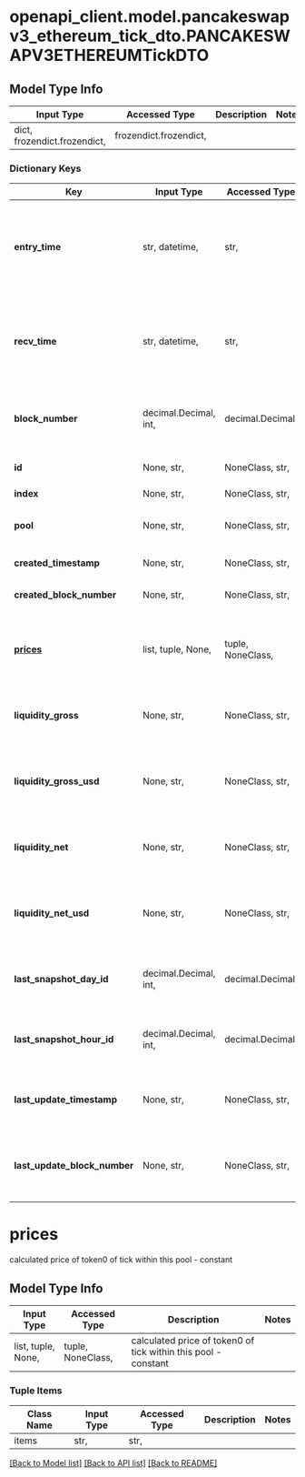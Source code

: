 # openapi_client.model.pancakeswapv3_ethereum_tick_dto.PANCAKESWAPV3ETHEREUMTickDTO

## Model Type Info
Input Type | Accessed Type | Description | Notes
------------ | ------------- | ------------- | -------------
dict, frozendict.frozendict,  | frozendict.frozendict,  |  | 

### Dictionary Keys
Key | Input Type | Accessed Type | Description | Notes
------------ | ------------- | ------------- | ------------- | -------------
**entry_time** | str, datetime,  | str,  |  | [optional] value must conform to RFC-3339 date-time
**recv_time** | str, datetime,  | str,  |  | [optional] value must conform to RFC-3339 date-time
**block_number** | decimal.Decimal, int,  | decimal.Decimal,  | Number of block in which entity was recorded. | [optional] value must be a 64 bit integer
**id** | None, str,  | NoneClass, str,  | (pool address)-(tick index) | [optional] 
**index** | None, str,  | NoneClass, str,  | tick index | [optional] 
**pool** | None, str,  | NoneClass, str,  | Liquidity pool this tick belongs to | [optional] 
**created_timestamp** | None, str,  | NoneClass, str,  | Creation timestamp | [optional] 
**created_block_number** | None, str,  | NoneClass, str,  | Creation block number | [optional] 
**[prices](#prices)** | list, tuple, None,  | tuple, NoneClass,  | calculated price of token0 of tick within this pool - constant | [optional] 
**liquidity_gross** | None, str,  | NoneClass, str,  | total liquidity pool has as tick lower or upper | [optional] 
**liquidity_gross_usd** | None, str,  | NoneClass, str,  | total liquidity in USD pool has as tick lower or upper | [optional] 
**liquidity_net** | None, str,  | NoneClass, str,  | how much liquidity changes when tick crossed | [optional] 
**liquidity_net_usd** | None, str,  | NoneClass, str,  | how much liquidity in USD changes when tick crossed | [optional] 
**last_snapshot_day_id** | decimal.Decimal, int,  | decimal.Decimal,  | Day ID of the most recent daily snapshot | [optional] value must be a 32 bit integer
**last_snapshot_hour_id** | decimal.Decimal, int,  | decimal.Decimal,  | Hour ID of the most recent hourly snapshot | [optional] value must be a 32 bit integer
**last_update_timestamp** | None, str,  | NoneClass, str,  | Timestamp of the last time this entity was updated | [optional] 
**last_update_block_number** | None, str,  | NoneClass, str,  | Block number of the last time this entity was updated | [optional] 

# prices

calculated price of token0 of tick within this pool - constant

## Model Type Info
Input Type | Accessed Type | Description | Notes
------------ | ------------- | ------------- | -------------
list, tuple, None,  | tuple, NoneClass,  | calculated price of token0 of tick within this pool - constant | 

### Tuple Items
Class Name | Input Type | Accessed Type | Description | Notes
------------- | ------------- | ------------- | ------------- | -------------
items | str,  | str,  |  | 

[[Back to Model list]](../../README.md#documentation-for-models) [[Back to API list]](../../README.md#documentation-for-api-endpoints) [[Back to README]](../../README.md)

